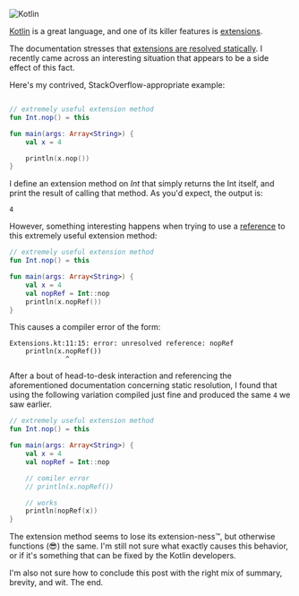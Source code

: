 ![Kotlin](https://logos-download.com/wp-content/uploads/2016/10/Kotlin_logo_wordmark.png)

[Kotlin](https://kotlinlang.org/) is a great language, and one of its killer features is [extensions](https://kotlinlang.org/docs/reference/extensions.html).

The documentation stresses that [extensions are resolved statically](https://kotlinlang.org/docs/reference/extensions.html#extensions-are-resolved-statically). 
I recently came across an interesting situation that appears to be a side effect of this fact.

Here's my contrived, StackOverflow-appropriate example:
```kotlin

// extremely useful extension method
fun Int.nop() = this

fun main(args: Array<String>) {
    val x = 4

    println(x.nop())
}
```

I define an extension method on *Int* that simply returns the Int itself, and print the result of calling that method.
As you'd expect, the output is:
```shell
4
```

However, something interesting happens when trying to use a [reference](https://kotlinlang.org/docs/reference/reflection.html#function-references) to this extremely useful extension method:
```kotlin
// extremely useful extension method
fun Int.nop() = this

fun main(args: Array<String>) {
    val x = 4
    val nopRef = Int::nop
    println(x.nopRef())
}
```

This causes a compiler error of the form:
```shell
Extensions.kt:11:15: error: unresolved reference: nopRef
    println(x.nopRef())
              ^
```

After a bout of head-to-desk interaction and referencing the aforementioned documentation concerning static resolution, I found that using the following variation compiled just fine and produced the same ```4``` we saw earlier.
```kotlin
// extremely useful extension method
fun Int.nop() = this

fun main(args: Array<String>) {
    val x = 4
    val nopRef = Int::nop

    // comiler error
    // println(x.nopRef())

    // works
    println(nopRef(x))
}
```

The extension method seems to lose its extension-ness™, but otherwise functions (:sunglasses:) the same. 
I'm still not sure what exactly causes this behavior, or if it's something that can be fixed by the Kotlin developers.

I'm also not sure how to conclude this post with the right mix of summary, brevity, and wit.
The end.

